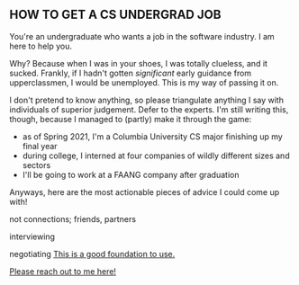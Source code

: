 ## HOW TO GET A CS UNDERGRAD JOB

You're an undergraduate who wants a job in the software industry. I am here to help you.

Why? Because when I was in your shoes, I was totally clueless, and it sucked. Frankly, if I hadn't gotten _significant_ early guidance from upperclassmen, I would be unemployed. This is my way of passing it on.

I don't pretend to know anything, so please triangulate anything I say with individuals of superior judgement. Defer to the experts. I'm still writing this, though, because I managed to (partly) make it through the game:
- as of Spring 2021, I'm a Columbia University CS major finishing up my final year
- during college, I interned at four companies of wildly different sizes and sectors
- I'll be going to work at a FAANG company after graduation

Anyways, here are the most actionable pieces of advice I could come up with!

not connections; friends, partners

interviewing

negotiating
[This is a good foundation to use.](https://haseebq.com/my-ten-rules-for-negotiating-a-job-offer/)

[Please reach out to me here!](https://github.com/scipio-wannabe/reachout)
